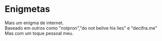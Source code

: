 # Enigmetas
Mais um enigma de internet. </br>
Baseado em outros como "notpron","do not belive his lies" e "decifra.me" </br>
Mas com um toque pessoal meu. </br>

